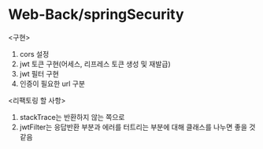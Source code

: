 # Web-Back/springSecurity 

<구현>
1. cors 설정
2. jwt 토큰 구현(어세스, 리프레스 토큰 생성 및 재발급)
3. jwt 필터 구현
4. 인증이 필요한 url 구분

<리팩토링 할 사항>
1. stackTrace는 반환하지 않는 쪽으로
2. jwtFilter는 응답반환 부분과 에러를 터트리는 부분에 대해 클래스를 나누면 좋을 것 같음
